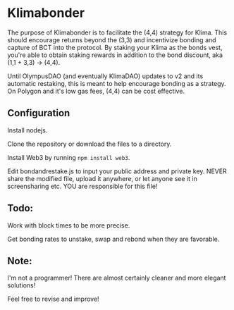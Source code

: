 # Klimabonder
The purpose of Klimabonder is to facilitate the (4,4) strategy for Klima. This should encourage returns beyond the (3,3) and incentivize bonding and capture of BCT into the protocol. By staking your Klima as the bonds vest, you're able to obtain staking rewards in addition to the bond discount, aka (1,1 + 3,3) -> (4,4).

Until OlympusDAO (and eventually KlimaDAO) updates to v2 and its automatic restaking, this is meant to help encourage bonding as a strategy. On Polygon and it's low gas fees, (4,4) can be cost effective.

## Configuration
Install nodejs.

Clone the repository or download the files to a directory.

Install Web3 by running ```npm install web3```.

Edit bondandrestake.js to input your public address and private key. NEVER share the modified file, upload it anywhere, or let anyone see it in screensharing etc. YOU are responsible for this file!

## Todo:
Work with block times to be more precise.

Get bonding rates to unstake, swap and rebond when they are favorable.

## Note:
I'm not a programmer! There are almost certainly cleaner and more elegant solutions! 

Feel free to revise and improve!

